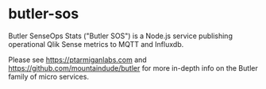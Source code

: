 # butler-sos
Butler SenseOps Stats ("Butler SOS") is a Node.js service publishing operational Qlik Sense metrics to MQTT and Influxdb.
  
  
Please see https://ptarmiganlabs.com and https://github.com/mountaindude/butler for more in-depth info on the Butler family of micro services.
